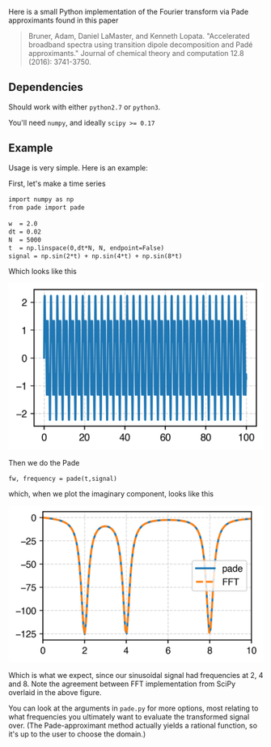 Here is a small Python implementation of the Fourier transform via Pade approximants found in this paper

>Bruner, Adam, Daniel LaMaster, and Kenneth Lopata. "Accelerated broadband spectra using transition dipole decomposition and Padé approximants." Journal of chemical theory and computation 12.8 (2016): 3741-3750.

## Dependencies
Should work with either `python2.7` or `python3`.

You'll need `numpy`, and ideally `scipy >= 0.17`

## Example

Usage is very simple. Here is an example:

First, let's make a time series 

```
import numpy as np
from pade import pade

w  = 2.0
dt = 0.02
N  = 5000
t  = np.linspace(0,dt*N, N, endpoint=False)
signal = np.sin(2*t) + np.sin(4*t) + np.sin(8*t)
```

Which looks like this

![Time-series signal](signal.png)

Then we do the Pade

```
fw, frequency = pade(t,signal)
```

which, when we plot the imaginary component, looks like this

![Transformed signal](fsignal.png)

Which is what we expect, since our sinusoidal signal had frequencies at 2, 4 and 8. Note the agreement between FFT implementation from SciPy overlaid in the above figure.

You can look at the arguments in `pade.py` for more options, most relating to what frequencies you ultimately want to evaluate the transformed signal over. (The Pade-approximant method actually yields a rational function, so it's up to the user to choose the domain.)


